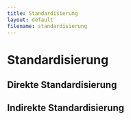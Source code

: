 ```yaml
---
title: Standardisierung
layout: default
filename: standardisierung
--- 
```


# Standardisierung

## Direkte Standardisierung

## Indirekte Standardisierung
